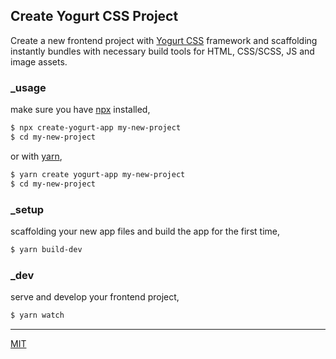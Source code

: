 ## Create Yogurt CSS Project

Create a new frontend project with [Yogurt CSS](https://github.com/yogurt-foundation/yogurt-css) framework and scaffolding instantly bundles with necessary build tools for HTML, CSS/SCSS, JS and image assets.

### _usage

make sure you have [npx](https://www.npmjs.com/package/npx) installed,

```bash
$ npx create-yogurt-app my-new-project
$ cd my-new-project
```

or with [yarn](https://yarnpkg.com/en/),

```bash
$ yarn create yogurt-app my-new-project
$ cd my-new-project
```

### _setup

scaffolding your new app files and build the app for the first time,

```bash
$ yarn build-dev
```

### _dev

serve and develop your frontend project,

```bash
$ yarn watch
```

---

[MIT](https://github.com/yogurt-foundation/create-yogurt-app/blob/master/LICENSE)
